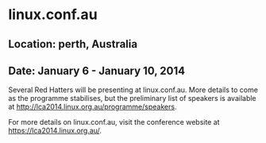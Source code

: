 # linux.conf.au
## Location: perth, Australia
## Date: January 6 - January 10, 2014

Several Red Hatters will be presenting at linux.conf.au. More details to come as the programme stabilises, but the preliminary list of speakers is available at <http://lca2014.linux.org.au/programme/speakers>.

For more details on linux.conf.au, visit the conference website at <https://lca2014.linux.org.au/>.
